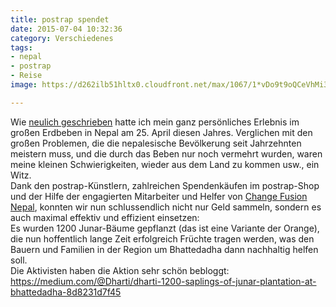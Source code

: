 ```yaml
---
title: postrap spendet
date: 2015-07-04 10:32:36
category: Verschiedenes
tags:
- nepal
- postrap
- Reise
image: https://d262ilb51hltx0.cloudfront.net/max/1067/1*vDo9t9oQCeVhMi3Um6w8pw.jpeg

---
```


Wie [neulich geschrieben](http://www.misantropolis.de/2015/05/unterstuetzung-fuer-nepal/) hatte ich mein ganz persönliches Erlebnis im großen Erdbeben in Nepal am 25. April diesen Jahres. Verglichen mit den großen Problemen, die die nepalesische Bevölkerung seit Jahrzehnten meistern muss, und die durch das Beben nur noch vermehrt wurden, waren meine kleinen Schwierigkeiten, wieder aus dem Land zu kommen usw., ein Witz.  
Dank den postrap-Künstlern, zahlreichen Spendenkäufen im postrap-Shop und der Hilfe der engagierten Mitarbeiter und Helfer von [Change Fusion Nepal](http://changefusionnepal.org/), konnten wir nun schlussendlich nicht nur Geld sammeln, sondern es auch maximal effektiv und effizient einsetzen:  
Es wurden 1200 Junar-Bäume gepflanzt (das ist eine Variante der Orange), die nun hoffentlich lange Zeit erfolgreich Früchte tragen werden, was den Bauern und Familien in der Region um Bhattedadha dann nachhaltig helfen soll.  
Die Aktivisten haben die Aktion sehr schön bebloggt: <https://medium.com/@Dharti/dharti-1200-saplings-of-junar-plantation-at-bhattedadha-8d8231d7f45>
